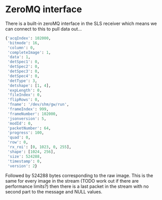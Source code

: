 # ZeroMQ interface

There is a built-in zeroMQ interface in the SLS receiver which means we can 
connect to this to pull data out...

```python
{'acqIndex': 102000,
 'bitmode': 16,
 'column': 0,
 'completeImage': 1,
 'data': 1,
 'detSpec1': 0,
 'detSpec2': 0,
 'detSpec3': 0,
 'detSpec4': 0,
 'detType': 3,
 'detshape': [1, 4],
 'expLength': 0,
 'fileIndex': 0,
 'flipRows': 0,
 'fname': '/dev/shm/gw/run',
 'frameIndex': 999,
 'frameNumber': 102000,
 'jsonversion': 5,
 'modId': 0,
 'packetNumber': 64,
 'progress': 100,
 'quad': 0,
 'row': 0,
 'rx_roi': [0, 1023, 0, 255],
 'shape': [1024, 256],
 'size': 524288,
 'timestamp': 0,
 'version': 2}
 ```

Followed by 524288 bytes corresponding to the raw image. This is the same for every image in the stream (TODO work out if there are performance limits?) then there is a last packet in the stream with no second part to the message and NULL values.
